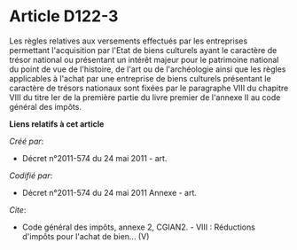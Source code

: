 # Article D122-3

Les règles relatives aux versements effectués par les entreprises permettant l'acquisition par l'Etat de biens culturels
ayant le caractère de trésor national ou présentant un intérêt majeur pour le patrimoine national du point de vue de
l'histoire, de l'art ou de l'archéologie ainsi que les règles applicables à l'achat par une entreprise de biens culturels
présentant le caractère de trésors nationaux sont fixées par le paragraphe VIII du chapitre VIII du titre Ier de la première
partie du livre premier de l'annexe II au code général des impôts.

**Liens relatifs à cet article**

_Créé par_:

  - Décret n°2011-574 du 24 mai 2011  - art.

_Codifié par_:

  - Décret n°2011-574 du 24 mai 2011 Annexe - art.

_Cite_:

  - Code général des impôts, annexe 2, CGIAN2. -  VIII : Réductions d'impôts pour l'achat de bien... (V)
